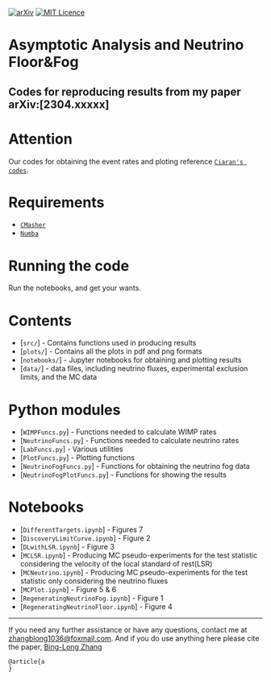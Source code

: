 [![arXiv](https://img.shields.io/badge/arXiv-2304.xxxxx-B31B1B.svg)](https://arxiv.org/abs/2109.03116)
[![MIT Licence](https://badges.frapsoft.com/os/mit/mit.svg?v=103)](https://opensource.org/licenses/mit-license.php)

# Asymptotic Analysis and Neutrino Floor&Fog
Codes for reproducing results from my paper arXiv:[2304.xxxxx]
---
<!-- [<img align="right" src="plots/plots_png/NuFloorExplanation.png" height="350">](https://github.com/cajohare/NeutrinoFog/raw/master/plots/plots_png/NuFloorExplanation.png) -->

# Attention
Our codes for obtaining the event rates and ploting  reference [`Ciaran's codes`](https://github.com/cajohare/NeutrinoFog/).

# Requirements
* [`CMasher`](https://cmasher.readthedocs.io/)
* [`Numba`](https://numba.pydata.org/)

# Running the code
Run the notebooks, and get your wants.

# Contents
* [`src/`] - Contains functions used in producing  results
* [`plots/`] - Contains all the plots in pdf and png formats
* [`notebooks/`] - Jupyter notebooks for obtaining and plotting results
* [`data/`] - data files, including neutrino fluxes, experimental exclusion limits, and the MC data

# Python modules
* [`WIMPFuncs.py`] - Functions needed to calculate WIMP rates
* [`NeutrinoFuncs.py`] - Functions needed to calculate neutrino rates
* [`LabFuncs.py`] - Various utilities
* [`PlotFuncs.py`] - Plotting functions
* [`NeutrinoFogFuncs.py`] - Functions for obtaining the neutrino fog data
* [`NeutrinoFogPlotFuncs.py`] - Functions for showing the results

# Notebooks
* [`DifferentTargets.ipynb`] - Figures 7
* [`DiscoveryLimitCurve.ipynb`] - Figure 2
* [`DLwithLSR.ipynb`] - Figure 3
* [`MCLSR.ipynb`] - Producing MC pseudo-experiments for the test statistic considering the velocity of the local standard of rest(LSR)
* [`MCNeutrino.ipynb`] - Producing MC pseudo-experiments for the test statistic only considering the neutrino fluxes
* [`MCPlot.ipynb`] - Figure 5 & 6
* [`RegeneratingNeutrinoFog.ipynb`] - Figure 1
* [`RegeneratingNeutrinoFloor.ipynb`] - Figure 4

---

If you need any further assistance or have any questions, contact me at zhangblong1036@foxmail.com. And if you do use anything here please cite the paper, [Bing-Long Zhang](https://arxiv.org/abs/2304.xxxxx)
```
@article{a
}
```
